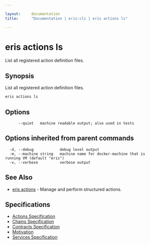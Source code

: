 ```yaml
---

layout:     documentation
title:      "Documentation | eris:cli | eris actions ls"

---
```


# eris actions ls

List all registered action definition files.

## Synopsis

List all registered action definition files.

```bash
eris actions ls
```

## Options

```
      --quiet   machine readable output; also used in tests
```

## Options inherited from parent commands

```
  -d, --debug            debug level output
  -m, --machine string   machine name for docker-machine that is running VM (default "eris")
  -v, --verbose          verbose output
```

## See Also

* [eris actions](https://docs.erisindustries.com/documentation/eris-cli/0.11.3/eris_actions/)	 - Manage and perform structured actions.

## Specifications

* [Actions Specification](https://docs.erisindustries.com/documentation/eris-cli/0.11.3/actions_specification/)
* [Chains Specification](https://docs.erisindustries.com/documentation/eris-cli/0.11.3/chains_specification/)
* [Contracts Specification](https://docs.erisindustries.com/documentation/eris-cli/0.11.3/contracts_specification/)
* [Motivation](https://docs.erisindustries.com/documentation/eris-cli/0.11.3/motivation/)
* [Services Specification](https://docs.erisindustries.com/documentation/eris-cli/0.11.3/services_specification/)

